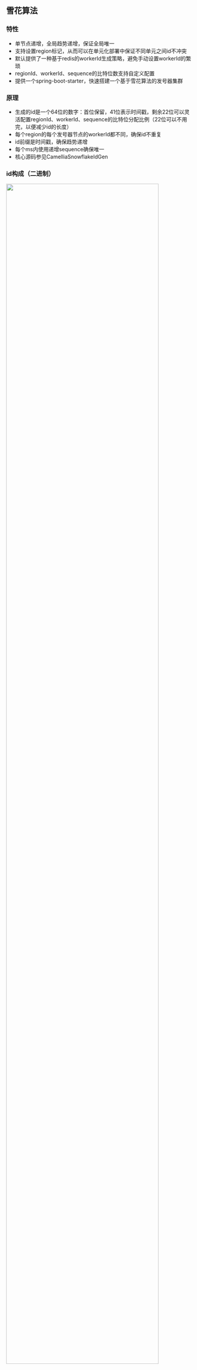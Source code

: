
## 雪花算法
### 特性
* 单节点递增，全局趋势递增，保证全局唯一
* 支持设置region标记，从而可以在单元化部署中保证不同单元之间id不冲突
* 默认提供了一种基于redis的workerId生成策略，避免手动设置workerId的繁琐  
* regionId、workerId、sequence的比特位数支持自定义配置
* 提供一个spring-boot-starter，快速搭建一个基于雪花算法的发号器集群

### 原理
* 生成的id是一个64位的数字：首位保留，41位表示时间戳，剩余22位可以灵活配置regionId、workerId、sequence的比特位分配比例（22位可以不用完，以便减少id的长度）  
* 每个region的每个发号器节点的workerId都不同，确保id不重复  
* id前缀是时间戳，确保趋势递增
* 每个ms内使用递增sequence确保唯一    
* 核心源码参见CamelliaSnowflakeIdGen  

### id构成（二进制）
<img src="id-gen-snowflake.png" width="90%" height="90%">

### 用法（直接使用）
引入maven依赖
```
<dependency>
    <groupId>com.netease.nim</groupId>
    <artifactId>camellia-id-gen-core</artifactId>
    <version>1.2.1</version>
</dependency>
```
示例如下：
```java
public class CamelliaSnowflakeIdGenTest {

    public static void main(String[] args) {
        CamelliaSnowflakeConfig config = new CamelliaSnowflakeConfig();
        config.setRegionBits(0);//单元id所占的比特位数，0表示不区分单元
        config.setRegionId(0);//regionId，如果regionBits为0，则regionId必须为0
        config.setWorkerIdBits(10);//workerId所占的比特位数
        config.setSequenceBits(12);//序列号所占比特位数
        //使用redis生成workerId
        config.setWorkerIdGen(new RedisWorkerIdGen(new CamelliaRedisTemplate("redis://@127.0.0.1:6379")));

        CamelliaSnowflakeIdGen idGen = new CamelliaSnowflakeIdGen(config);

        int i=2000;
        while (i -- > 0) {
            long id = idGen.genId();//生成id
            System.out.println(id);
            System.out.println(Long.toBinaryString(id));
            System.out.println(Long.toBinaryString(id).length());
            long ts = idGen.decodeTs(id);//从id中解析出时间戳
            System.out.println(ts);
            System.out.println(new Date(ts));
        }

        long target = 1000*10000;
        int j = 0;
        long start = System.currentTimeMillis();
        while (true) {
            idGen.genId();
            j++;
            if (j % 100000 == 0) {
                System.out.println("i=" + j);
            }
            if (j >= target) break;
        }
        long end = System.currentTimeMillis();
        System.out.println("QPS=" + (target / ((end - start)/1000.0)));
        //###idea里直接运行的简单测试结果：
        //QPS=4061738.424045491
    }
}

```

### 用法（使用spring-boot-starter)
引入maven依赖
```
<dependencies>
    <dependency>
        <groupId>com.netease.nim</groupId>
        <artifactId>camellia-id-gen-snowflake-spring-boot-starter</artifactId>
        <version>1.2.1</version>
    </dependency>
    <dependency>
        <groupId>com.netease.nim</groupId>
        <artifactId>camellia-redis-spring-boot-starter</artifactId>
        <version>1.2.1</version>
    </dependency>
</dependencies>
```
编写启动类：
```java
@SpringBootApplication
@ComponentScan(basePackages = {"com.netease.nim.camellia.id.gen.springboot.snowflake"})
public class Application {
    public static void main(String[] args) {
        SpringApplication.run(Application.class);
    }
}
```
配置application.yml
```yaml
server:
  port: 8081
spring:
  application:
    name: camellia-id-gen-snowflake
camellia-id-gen-snowflake:
  sequence-bits: 12 #序列号所占比特位数
  worker-id-bits: 10 #workerId所占的比特位数
  region-bits: 0 #单元id所占的比特位数，0表示不区分单元
  region-id: 0 #regionId，如果regionBits为0，则regionId必须为0
  worker-id: -1 #-1表示使用redis生成workerId
  redis-worker-id-gen-conf:
    namespace: camellia #使用redis生成workerId时不同的命名空间下，workerId生成互不干扰
    lock-expire-millis: 3000 #使用redis生成workerId时获取分布式锁时的超时时间
    renew-interval-millis: 1000 #使用redis生成workerId时续约workerId的间隔
    exit-if-renew-fail: false #如果续约失败（可能redis超时了，或者gc导致workerId被其他进程抢走了，概率较低），是否进程退出，默认false


camellia-redis:
  type: local
  local:
    resource: redis://@127.0.0.1:6379
  redis-conf:
    jedis:
      timeout: 2000
      min-idle: 0
      max-idle: 32
      max-active: 32
      max-wait-millis: 2000
    jedis-cluster:
      max-wait-millis: 2000
      min-idle: 0
      max-idle: 8
      max-active: 16
      max-attempts: 5
      timeout: 2000
```
启动后访问：  
http://127.0.0.1:8081/camellia/id/gen/snowflake/genId  
返回示例：  
```json
{
  "code": 200,
  "data": 6393964107649080,
  "msg": "success"
}
```
此外还提供了一个解析时间戳的接口：  
http://127.0.0.1:8081/camellia/id/gen/snowflake/decodeTs?id=6393964107649080  
返回示例：  
```json
{
  "code": 200,
  "data": 1632727639837,
  "msg": "success"
}
```  

解析regionId：  
http://127.0.0.1:8081/camellia/id/gen/snowflake/decodeRegionId?id=11111  
返回示例：
```json
{
    "code": 200,
    "data": 10,
    "msg": "success"
}
```

解析workerId：  
http://127.0.0.1:8081/camellia/id/gen/snowflake/decodeWorkerId?id=11111  
返回示例：
```json
{
    "code": 200,
    "data": 1,
    "msg": "success"
}
```

解析sequence：  
http://127.0.0.1:8081/camellia/id/gen/snowflake/decodeSequence?id=11111  
返回示例：
```json
{
    "code": 200,
    "data": 23,
    "msg": "success"
}
```

当使用spring-boot-starter部署了独立的发号器服务后，为了方便使用http方法访问相关接口，我们提供了一个简易的封装    
先引入maven依赖：  
```
<dependency>
    <groupId>com.netease.nim</groupId>
    <artifactId>camellia-id-gen-sdk</artifactId>
    <version>a.b.c</version>
</dependency>
```
示例代码如下：  
```java
public class CamelliaSnowflakeIdGenSdkTest {
    public static void main(String[] args) {
        CamelliaIdGenSdkConfig config = new CamelliaIdGenSdkConfig();
        config.setUrl("http://127.0.0.1:8081");
        config.setMaxRetry(5);//重试次数
        CamelliaSnowflakeIdGenSdk idGenSdk = new CamelliaSnowflakeIdGenSdk(config);
        long id = idGenSdk.genId();//生成id
        System.out.println(id);
        long ts = idGenSdk.decodeTs(id);//从id中解析出时间戳
        System.out.println(ts);
        System.out.println(new Date(ts));

        long target = 10*10000;
        int i = 0;
        long start = System.currentTimeMillis();
        while (true) {
            idGenSdk.genId();
            i++;
            if (i % 1000 == 0) {
                System.out.println("i=" + i);
            }
            if (i >= target) break;
        }
        long end = System.currentTimeMillis();
        System.out.println("QPS=" + (target / ((end - start)/1000.0)));
        //###idea里直接运行的简单测试结果：
        //QPS=5052.801778586226
    }
}


```

### 使用安装包启动发号器服务
具体见：[quick-start-package](quick-start-package-snowflake.md)  

### 示例源码
[源码](/camellia-samples/camellia-id-gen-snowflake-samples)